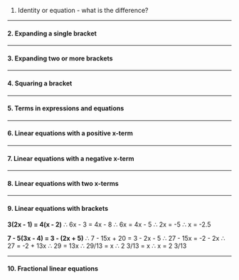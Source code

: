 1. Identity or equation - what is the difference?

----

#### 2. Expanding a single bracket

----

#### 3. Expanding two or more brackets

----

#### 4. Squaring a bracket

----

#### 5. Terms in expressions and equations

----

#### 6. Linear equations with a positive x-term

----

#### 7. Linear equations with a negative x-term

----

#### 8. Linear equations with two x-terms

----

#### 9. Linear equations with brackets

**3(2x - 1) = 4(x - 2)**
∴ 6x - 3 = 4x - 8
∴ 6x = 4x - 5
∴ 2x = -5
∴ x = -2.5

**7 - 5(3x - 4) = 3 - (2x + 5)**
∴ 7 - 15x + 20 = 3 - 2x - 5
∴ 27 - 15x = -2 - 2x
∴ 27 = -2 + 13x
∴ 29 = 13x
∴ 29/13 = x
∴ 2 3/13 = x
∴ x = 2 3/13

----

#### 10. Fractional linear equations

